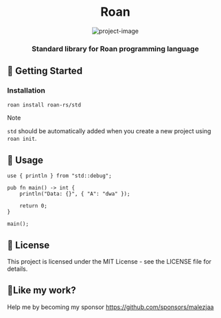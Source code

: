 <h1 align="center" id="title">Roan</h1>

<p align="center"><img src="https://socialify.git.ci/roan-rs/std/image?font=Rokkitt&amp;forks=1&amp;issues=1&amp;language=1&amp;name=1&amp;owner=1&amp;pattern=Circuit%20Board&amp;pulls=1&amp;stargazers=1&amp;theme=Auto" alt="project-image"></p>

<h3 id="description" align="center">Standard library for Roan programming language</h3>

## 🚀 Getting Started

### Installation

```bash
roan install roan-rs/std
```

> [!NOTE]  
> `std` should be automatically added when you create a new project using `roan init`.

## 🧩 Usage

```roan
use { println } from "std::debug";

pub fn main() -> int {
    println("Data: {}", { "A": "dwa" });

    return 0;
}

main();
```

<h2>📜 License</h2>
This project is licensed under the MIT License - see the LICENSE file for details.

<h2>💖Like my work?</h2>

Help me by becoming my sponsor https://github.com/sponsors/malezjaa
